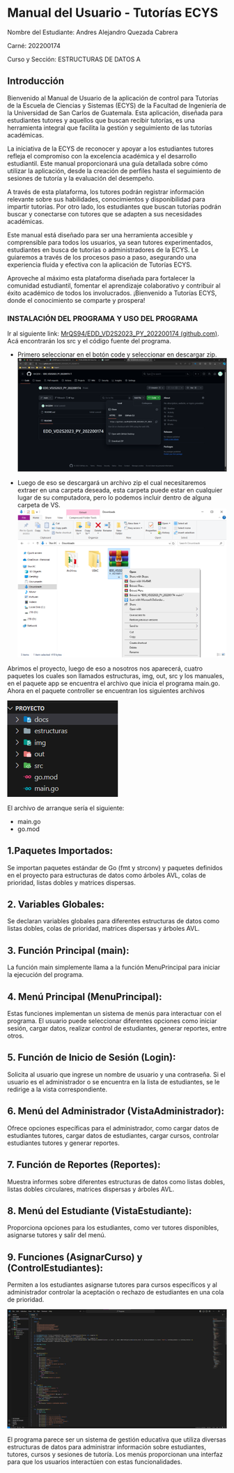 # Manual del Usuario - Tutorías ECYS
Nombre del Estudiante: Andres Alejandro Quezada Cabrera

Carné: 202200174

Curso y Sección: ESTRUCTURAS DE DATOS A

## Introducción

Bienvenido al Manual de Usuario de la aplicación de control para Tutorías de la Escuela de Ciencias y Sistemas (ECYS) de la Facultad de Ingeniería de la Universidad de San Carlos de Guatemala. Esta aplicación, diseñada para estudiantes tutores y aquellos que buscan recibir tutorías, es una herramienta integral que facilita la gestión y seguimiento de las tutorías académicas.

La iniciativa de la ECYS de reconocer y apoyar a los estudiantes tutores refleja el compromiso con la excelencia académica y el desarrollo estudiantil. Este manual proporcionará una guía detallada sobre cómo utilizar la aplicación, desde la creación de perfiles hasta el seguimiento de sesiones de tutoría y la evaluación del desempeño.

A través de esta plataforma, los tutores podrán registrar información relevante sobre sus habilidades, conocimientos y disponibilidad para impartir tutorías. Por otro lado, los estudiantes que buscan tutorías podrán buscar y conectarse con tutores que se adapten a sus necesidades académicas.

Este manual está diseñado para ser una herramienta accesible y comprensible para todos los usuarios, ya sean tutores experimentados, estudiantes en busca de tutorías o administradores de la ECYS. Le guiaremos a través de los procesos paso a paso, asegurando una experiencia fluida y efectiva con la aplicación de Tutorías ECYS.

Aproveche al máximo esta plataforma diseñada para fortalecer la comunidad estudiantil, fomentar el aprendizaje colaborativo y contribuir al éxito académico de todos los involucrados. ¡Bienvenido a Tutorías ECYS, donde el conocimiento se comparte y prospera!
### INSTALACIÓN DEL PROGRAMA Y USO DEL PROGRAMA
Ir al siguiente link: [MrQS94/EDD_VD2S2023_PY_202200174 (github.com)](https://github.com/MrQS94/EDD_VD2S2023_PY_202200174/). Acá encontrarán los src y el código fuente del programa.
 - Primero seleccionar en el botón code y seleccionar en descargar zip.
![Lenguajes_go](../img/github.png)

 - Luego de eso se descargará un archivo zip el cual necesitaremos extraer en una carpeta deseada, esta carpeta puede estar en cualquier lugar de su computadora, pero lo podemos incluir dentro de alguna carpeta de VS.
![Lenguajes_go](../img/archive.png)

Abrimos el proyecto, luego de eso a nosotros nos aparecerá, cuatro paquetes los cuales son llamados estructuras, img, out, src y los manuales, en el paquete app se encuentra el archivo que inicia el programa main.go.
Ahora en el paquete controller se encuentran los siguientes archivos

![Lenguajes_go](../img/controller.png)

El archivo de arranque sería el siguiente:
 - main.go
 - go.mod


## 1.Paquetes Importados:
Se importan paquetes estándar de Go (fmt y strconv) y paquetes definidos en el proyecto para estructuras de datos como árboles AVL, colas de prioridad, listas dobles y matrices dispersas.

## 2. Variables Globales:
Se declaran variables globales para diferentes estructuras de datos como listas dobles, colas de prioridad, matrices dispersas y árboles AVL.

## 3. Función Principal (main):
La función main simplemente llama a la función MenuPrincipal para iniciar la ejecución del programa.

## 4. Menú Principal (MenuPrincipal):
Estas funciones implementan un sistema de menús para interactuar con el programa. El usuario puede seleccionar diferentes opciones como iniciar sesión, cargar datos, realizar control de estudiantes, generar reportes, entre otros.

## 5. Función de Inicio de Sesión (Login):
Solicita al usuario que ingrese un nombre de usuario y una contraseña. Si el usuario es el administrador o se encuentra en la lista de estudiantes, se le redirige a la vista correspondiente.

## 6. Menú del Administrador (VistaAdministrador):
Ofrece opciones específicas para el administrador, como cargar datos de estudiantes tutores, cargar datos de estudiantes, cargar cursos, controlar estudiantes tutores y generar reportes.

## 7. Función de Reportes (Reportes):
Muestra informes sobre diferentes estructuras de datos como listas dobles, listas dobles circulares, matrices dispersas y árboles AVL.

## 8. Menú del Estudiante (VistaEstudiante):
Proporciona opciones para los estudiantes, como ver tutores disponibles, asignarse tutores y salir del menú.

## 9. Funciones (AsignarCurso) y (ControlEstudiantes):
Permiten a los estudiantes asignarse tutores para cursos específicos y al administrador controlar la aceptación o rechazo de estudiantes en una cola de prioridad.

![Lenguajes_go](../img/body.png)

El programa parece ser un sistema de gestión educativa que utiliza diversas estructuras de datos para administrar información sobre estudiantes, tutores, cursos y sesiones de tutoría. Los menús proporcionan una interfaz para que los usuarios interactúen con estas funcionalidades.